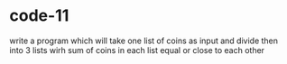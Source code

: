 # code-11
write a program which will take one list of coins 
as input and divide then into 3 lists wirh sum of 
coins in each list equal or close to each other
